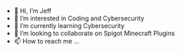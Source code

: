 - 👋 Hi, I’m Jeff
- 👀 I’m interested in Coding and Cybersecurity
- 🌱 I’m currently learning Cybersecurity
- 💞️ I’m looking to collaborate on Spigot Minecraft Plugins
- 📫 How to reach me ...

<!---
jeff-the-gamer/jeff-the-gamer is a ✨ special ✨ repository because its `README.md` (this file) appears on your GitHub profile.
You can click the Preview link to take a look at your changes.
--->
